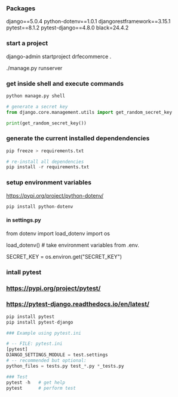 ### Packages
django==5.0.4
python-dotenv==1.0.1
djangorestframework==3.15.1
pytest==8.1.2
pytest-django==4.8.0
black=24.4.2


### start a project
django-admin startproject drfecommerce .

./manage.py runserver

### get inside shell and execute commands 
```python
python manage.py shell 

# generate a secret key
from django.core.management.utils import get_random_secret_key

print(get_random_secret_key())
```

### generate the current installed dependendencies
```python
pip freeze > requirements.txt

# re-install all dependencies
pip install -r requirements.txt
```

### setup environment variables
https://pypi.org/project/python-dotenv/

```python
pip install python-dotenv
```
#### in settings.py
from dotenv import load_dotenv
import os

load_dotenv()  # take environment variables from .env.

SECRET_KEY = os.environ.get("SECRET_KEY")


### intall pytest
### https://pypi.org/project/pytest/
### https://pytest-django.readthedocs.io/en/latest/
```python
pip install pytest
pip install pytest-django

### Example using pytest.ini

# -- FILE: pytest.ini
[pytest]
DJANGO_SETTINGS_MODULE = test.settings
# -- recommended but optional:
python_files = tests.py test_*.py *_tests.py

### Test
pytest -h   # get help
pytest      # perform test


